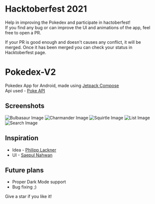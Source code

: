 # Hacktoberfest 2021
Help in improving the Pokedex and participate in hactoberfest!  
If you find any bug or can improve the UI and animations of the app, feel free to open a PR.

If your PR is good enough and doesn't causes any conflict, it will be merged. Once it has been merged you can check your status in Hacktoberfest page.

# Pokedex-V2
Pokedex App for Android, made using [Jetpack Compose](https://developer.android.com/jetpack/compose)  
Api used - [Poke API](https://pokeapi.co/)
  
## Screenshots
![Bulbasaur Image](https://github.com/azhar1038/Pokedex-V2/blob/main/screenshots/bulbasaur.jpg)
![Charmander Image](https://github.com/azhar1038/Pokedex-V2/blob/main/screenshots/charmandar.jpg)
![Squirtle Image](https://github.com/azhar1038/Pokedex-V2/blob/main/screenshots/squirtle.jpg)
![List Image](https://github.com/azhar1038/Pokedex-V2/blob/main/screenshots/list.jpg)
![Search Image](https://github.com/azhar1038/Pokedex-V2/blob/main/screenshots/search.jpg)
  
## Inspiration
- Idea - [Philipp Lackner](https://youtube.com/playlist?list=PLQkwcJG4YTCTimTCpEL5FZgaWdIZQuB7m)
- UI - [Saepul Nahwan](https://dribbble.com/shots/6545819-Pokedex-App)

## Future plans
- Proper Dark Mode support
- Bug fixing ;)

Give a star if you like it!
